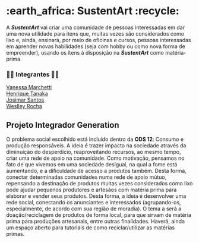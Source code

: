  <div align=”center”> <h1><b> :earth_africa: SustentArt :recycle: </b></h1> </div>

<div align=”center”> A <b><i>SustentArt</i></b> vai criar uma comunidade de pessoas interessadas em dar uma nova utilidade para itens que, muitas vezes são considerados como lixo e, ainda, ensinará, por meio de oficinas e cursos, pessoas interessadas em aprender novas habilidades (seja com hobby ou como nova forma de empreender), usando os itens à disposição na <b><i>SustentArt</i></b> como matéria-prima. </div>



### 🙋‍♀️ Integrantes 🙋‍♂️

[Vanessa Marchetti](https://github.com/marchettivanessa)<br>
[Henrique Tanaka](https://github.com/henritanaka)<br>
[Josimar Santos](https://github.com/Josimar722)<br>
[Weslley Rocha](https://github.com/WeslleyRocha)<br>


## Projeto Integrador Generation

O problema social escolhido está incluído dentro da <b>ODS 12</B>: Consumo e produção responsáveis. A ideia é trazer impacto na sociedade através da diminuição do desperdício, reaproveitando recursos, ao mesmo tempo, criar uma rede de apoio na comunidade.
Como motivação, pensamos no fato de que vivemos em uma sociedade desigual, na qual a fome está aumentando, e a dificuldade de acesso a produtos também. Desta forma, conectar determinadas comunidades numa rede de apoio mútuo, repensando a destinação de produtos muitas vezes considerados como lixo pode ajudar pequenos produtores e artesãos com matéria prima para elaborar e vender seus produtos. Desta forma, a ideia é desenvolver uma rede social, conectando os anunciantes e interessados (agrupando-os, especialmente, de acordo com sua região de moradia). O tema a será a doação/reciclagem de produtos de forma local, para que sirvam de matéria prima para produções artesanais, entre outras finalidades. Haverá, ainda um espaço aberto para tutoriais de como reciclar/utilizar as matérias primas.
